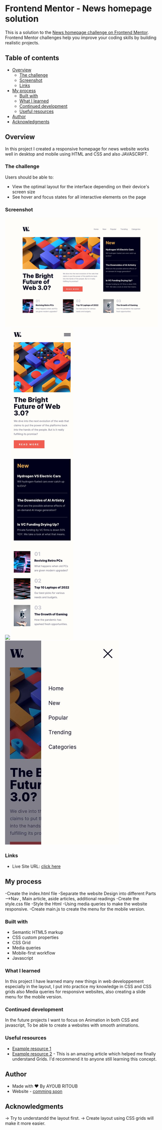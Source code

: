 # Frontend Mentor - News homepage solution

This is a solution to the [News homepage challenge on Frontend Mentor](https://www.frontendmentor.io/challenges/news-homepage-H6SWTa1MFl). Frontend Mentor challenges help you improve your coding skills by building realistic projects. 

## Table of contents

- [Overview](#overview)
  - [The challenge](#the-challenge)
  - [Screenshot](#screenshot)
  - [Links](#links)
- [My process](#my-process)
  - [Built with](#built-with)
  - [What I learned](#what-i-learned)
  - [Continued development](#continued-development)
  - [Useful resources](#useful-resources)
- [Author](#author)
- [Acknowledgments](#acknowledgments)

## Overview
  In this project I created a responsive homepage for news website works well in desktop and mobile using HTML and CSS and also JAVASCRIPT.
### The challenge

Users should be able to:

- View the optimal layout for the interface depending on their device's screen size
- See hover and focus states for all interactive elements on the page

### Screenshot

![desktop](./design/desktop-design.jpg)
![](./design/active-stats.jpg)
![mobile](./design/mobile-design.jpg)
![mobile](./design/mobile-menu.jpg)


### Links
- Live Site URL: [click here]([https://your-live-site-url.com](https://ayoub010001.github.io/News-Homepage/))

## My process

-Create the index.html file 
-Separate the website Design into different Parts 
-->Nav , Main article, aside articles, additional readings
-Create the style.css file 
-Style the Html
-Using media queries to make the website responsive.
-Create main.js to create the menu for the mobile version.

### Built with

- Semantic HTML5 markup
- CSS custom properties
- CSS Grid
- Media queries
- Mobile-first workflow
- Javascript

### What I learned

In this project I have learned many new things in web developpement especially in the layout, I put into practice my knowledge in CSS and CSS grids also Media queries for responsive websites, also creating a slide menu for the mobile version.


### Continued development

In the future projects I want to focus on Animation in both CSS and javascript, To be able to create a websites with smooth animations.

### Useful resources

- [Example resource 1](https://developer.mozilla.org/en-US/docs/Web/JavaScript) 
- [Example resource 2](https://css-tricks.com/) - This is an amazing article which helped me finally understand Grids. I'd recommend it to anyone still learning this concept.

## Author

- Made with ❤ By AYOUB RITOUB
- Website - [comming soon](...)


## Acknowledgments

-> Try to understandd the layout first.
-> Create layout using CSS grids will make it more easier.
